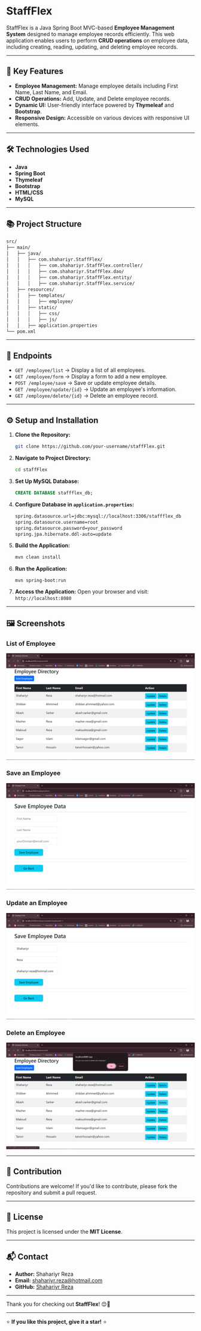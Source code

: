 # StaffFlex

StaffFlex is a Java Spring Boot MVC-based **Employee Management System** designed to manage employee records efficiently. This web application enables users to perform **CRUD operations** on employee data, including creating, reading, updating, and deleting employee records.

---

## 🚀 **Key Features**
- **Employee Management:** Manage employee details including First Name, Last Name, and Email.
- **CRUD Operations:** Add, Update, and Delete employee records.
- **Dynamic UI:** User-friendly interface powered by **Thymeleaf** and **Bootstrap**.
- **Responsive Design:** Accessible on various devices with responsive UI elements.

---

## 🛠️ **Technologies Used**
- **Java**
- **Spring Boot**
- **Thymeleaf**
- **Bootstrap**
- **HTML/CSS**
- **MySQL**

---

## 📚 **Project Structure**
```
src/
├── main/
│   ├── java/
│   │   ├── com.shahariyr.StaffFlex/
│   │   │   ├── com.shahariyr.StaffFlex.controller/
│   │   │   ├── com.shahariyr.StaffFlex.dao/
│   │   │   ├── com.shahariyr.StaffFlex.entity/
│   │   │   ├── com.shahariyr.StaffFlex.service/
│   ├── resources/
│   │   ├── templates/
│   │   │   ├── employee/
│   │   ├── static/
│   │   │   ├── css/
│   │   │   ├── js/
│   │   ├── application.properties
└── pom.xml
```

---

## 📂 **Endpoints**
- `GET /employee/list` → Display a list of all employees.
- `GET /employee/form` → Display a form to add a new employee.
- `POST /employee/save` → Save or update employee details.
- `GET /employee/update/{id}` → Update an employee's information.
- `GET /employee/delete/{id}` → Delete an employee record.

---

## ⚙️ **Setup and Installation**

1. **Clone the Repository:**
   ```bash
   git clone https://github.com/your-username/staffFlex.git
   ```

2. **Navigate to Project Directory:**
   ```bash
   cd staffFlex
   ```

3. **Set Up MySQL Database:**
   ```sql
   CREATE DATABASE staffflex_db;
   ```

4. **Configure Database in `application.properties`:**
   ```properties
   spring.datasource.url=jdbc:mysql://localhost:3306/staffflex_db
   spring.datasource.username=root
   spring.datasource.password=your_password
   spring.jpa.hibernate.ddl-auto=update
   ```

5. **Build the Application:**
   ```bash
   mvn clean install
   ```

6. **Run the Application:**
   ```bash
   mvn spring-boot:run
   ```

7. **Access the Application:**
   Open your browser and visit: `http://localhost:8080`

---

## 🖼️ **Screenshots**
### List of Employee
![List of employee](./Screenshoots/list.png)
### Save an Employee
![Save an employee](./Screenshoots/save.png)
### Update an Employee
![Update an employee](./Screenshoots/update.png)
### Delete an Employee
![Delete an employee](./Screenshoots/delete.png)

---

## 🤝 **Contribution**
Contributions are welcome! If you'd like to contribute, please fork the repository and submit a pull request.

---

## 📜 **License**
This project is licensed under the **MIT License**.

---

## 📬 **Contact**
- **Author:** Shahariyr Reza
- **Email:** [shahariyr.reza@hotmail.com](mailto:shahariyr.reza@hotmail.com)
- **GitHub:** [Shahariyr Reza](https://github.com/ShahariyrReza)

---

Thank you for checking out **StaffFlex**! 😊🚀

---

⭐ **If you like this project, give it a star!** ⭐

 

